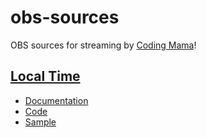 # obs-sources
OBS sources for streaming by [Coding Mama](https://twitch.tv/coding_mama)!


## [Local Time](local-time)
- [Documentation](local-time)
- [Code](local-time/sample.html)
- [Sample](https://cdmama.github.io/obs-sources/local-time/sample.html)
